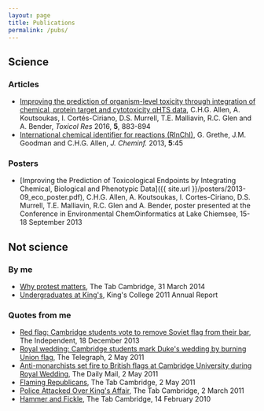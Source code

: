 ```yaml
---
layout: page
title: Publications
permalink: /pubs/
---
```


## Science

### Articles
* [Improving the prediction of organism-level toxicity through integration of chemical, protein target and cytotoxicity qHTS data](http://pubs.rsc.org/en/content/articlelanding/2016/tx/c5tx00406c), C.H.G. Allen, A. Koutsoukas, I. Cortés-Ciriano, D.S. Murrell, T.E. Malliavin, R.C. Glen and  A. Bender, *Toxicol Res* 2016, **5**, 883-894
* [International chemical identifier for reactions (RInChI)](http://www.jcheminf.com/content/5/1/45), G. Grethe, J.M. Goodman and C.H.G. Allen, *J. Cheminf.* 2013, **5**:45

### Posters
* [Improving the Prediction of Toxicological Endpoints by Integrating Chemical, Biological and Phenotypic Data]({{ site.url }}/posters/2013-09_eco_poster.pdf), C.H.G. Allen, A. Koutsoukas, I. Cortes-Ciriano, D.S. Murrell, T.E. Malliavin, R.C. Glen and A. Bender, poster presented at the Conference in Environmental ChemOinformatics at Lake Chiemsee, 15-18 September 2013

## Not science

### By me

* [Why protest matters](http://cambridge.tab.co.uk/2014/03/31/why-protest-matters/), The Tab Cambridge, 31 March 2014
* [Undergraduates at King's](http://www.kings.cam.ac.uk/files/about/annual-report-2011.pdf), King's College 2011 Annual Report

### Quotes from me

* [Red flag: Cambridge students vote to remove Soviet flag from their bar](http://www.independent.co.uk/student/news/red-flag-cambridge-students-vote-to-remove-soviet-flag-from-their-bar-9012274.html), The Independent, 18 December 2013
* [Royal wedding: Cambridge students mark Duke's wedding by burning Union flag](http://www.telegraph.co.uk/news/uknews/royal-wedding/8486536/Royal-wedding-Cambridge-students-mark-Dukes-wedding-by-burning-Union-flag.html), The Telegraph, 2 May 2011
* [Anti-monarchists set fire to British flags at Cambridge University during Royal Wedding](http://www.dailymail.co.uk/news/article-1382623/Anti-monarchists-set-British-flags-Cambridge-University-Royal-Wedding.html#ixzz2xYMqhX5h), The Daily Mail, 2 May 2011
* [Flaming Republicans](http://cambridge.tab.co.uk/2011/05/02/flaming-republicans/), The Tab Cambridge, 2 May 2011
* [Police Attacked Over King's Affair](http://cambridge.tab.co.uk/2011/03/02/police-attacked-over-kings-affair/), The Tab Cambridge, 2 March 2011
* [Hammer and Fickle](http://cambridge.tab.co.uk/2010/02/14/hammer-and-fickle/), The Tab Cambridge, 14 February 2010
